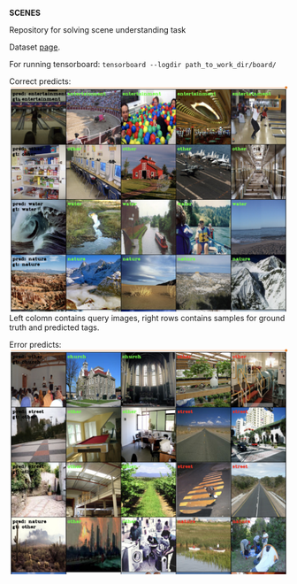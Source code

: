 **SCENES**

Repository for solving scene understanding task 

Dataset [page](https://vision.princeton.edu/projects/2010/SUN/).


For running tensorboard:
`tensorboard --logdir path_to_work_dir/board/`

Correct predicts:
![](images/correct_predicts.png)
Left colomn contains query images,
 right rows contains samples for ground 
 truth and predicted tags.

Error predicts:
![](images/error_predicts.png)